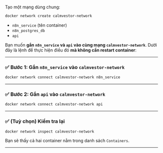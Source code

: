 Tạo một mạng dùng chung:

```bash
docker network create calmvestor-network
```

- `n8n_service` (tên container)
- `n8n_postgres_db`
- `api`

Bạn muốn **gắn `n8n_service` và `api` vào cùng mạng `calmvestor-network`**. Dưới đây là lệnh để thực hiện điều đó **mà không cần restart container**:

---

### ✅ Bước 1: Gắn `n8n_service` vào `calmvestor-network`

```bash
docker network connect calmvestor-network n8n_service
```

---

### ✅ Bước 2: Gắn `api` vào `calmvestor-network`

```bash
docker network connect calmvestor-network api
```

---

### ✅ (Tuỳ chọn) Kiểm tra lại

```bash
docker network inspect calmvestor-network
```

Bạn sẽ thấy cả hai container nằm trong danh sách `Containers`.

---